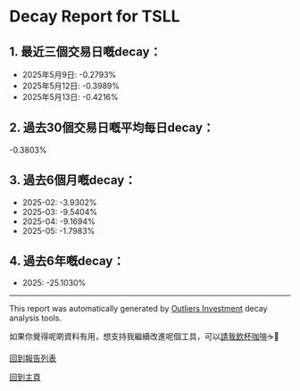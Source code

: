 # Decay Report for TSLL

## 1. 最近三個交易日嘅decay：

- 2025年5月9日: -0.2793%
- 2025年5月12日: -0.3989%
- 2025年5月13日: -0.4216%

## 2. 過去30個交易日嘅平均每日decay：
-0.3803%

## 3. 過去6個月嘅decay：

- 2025-02: -3.9302%
- 2025-03: -9.5404%
- 2025-04: -9.1694%
- 2025-05: -1.7983%

## 4. 過去6年嘅decay：

- 2025: -25.1030%


***

This report was automatically generated by [Outliers Investment](https://outliersecon.github.io/Outliers-Investment/) decay analysis tools.

如果你覺得呢啲資料有用，想支持我繼續改進呢個工具，可以[請我飲杯咖啡](https://buymeacoffee.com/outliersecon)☕🙏

[回到報告列表](https://outliersecon.github.io/Outliers-Investment/reports/reports_public)

[回到主頁](https://outliersecon.github.io/Outliers-Investment/)